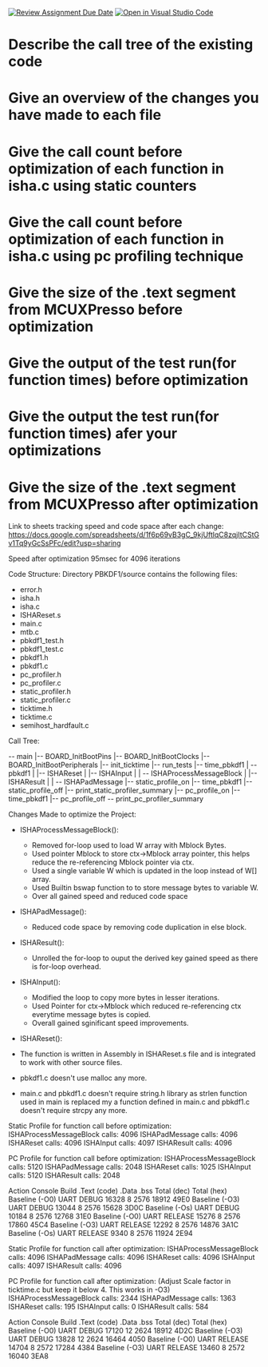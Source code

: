 [![Review Assignment Due Date](https://classroom.github.com/assets/deadline-readme-button-24ddc0f5d75046c5622901739e7c5dd533143b0c8e959d652212380cedb1ea36.svg)](https://classroom.github.com/a/KI_5g3uJ)
[![Open in Visual Studio Code](https://classroom.github.com/assets/open-in-vscode-718a45dd9cf7e7f842a935f5ebbe5719a5e09af4491e668f4dbf3b35d5cca122.svg)](https://classroom.github.com/online_ide?assignment_repo_id=12483057&assignment_repo_type=AssignmentRepo)
# Describe the call tree of the existing code

# Give an overview of the changes you have made to each file

# Give the call count before optimization of each function in isha.c using static counters

# Give the call count before optimization of each function in isha.c using pc profiling technique

# Give the size of the .text segment from MCUXPresso before optimization

# Give the output of the test run(for function times) before optimization

# Give the output the test run(for function times) afer your optimizations

# Give the size of the .text segment from MCUXPresso after optimization

Link to sheets tracking speed and code space after each change: https://docs.google.com/spreadsheets/d/1f6p69vB3gC_9kjUftlqC8zqjItCStGv1Tq9yGcSsPFc/edit?usp=sharing

Speed after optimization 95msec for 4096 iterations

Code Structure: Directory PBKDF1/source contains the following files:

- error.h
- isha.h
- isha.c
- ISHAReset.s
- main.c
- mtb.c
- pbkdf1_test.h
- pbkdf1_test.c
- pbkdf1.h
- pbkdf1.c
- pc_profiler.h
- pc_profiler.c
- static_profiler.h
- static_profiler.c
- ticktime.h
- ticktime.c
- semihost_hardfault.c


Call Tree:

\-- main
    |-- BOARD_InitBootPins
    |-- BOARD_InitBootClocks
    |-- BOARD_InitBootPeripherals
    |-- init_ticktime
    |-- run_tests
    |-- time_pbkdf1
    |   \-- pbkdf1
    |       |-- ISHAReset
    |       |-- ISHAInput
    |       |   \-- ISHAProcessMessageBlock
    |       |-- ISHAResult
    |       |   \-- ISHAPadMessage
    |-- static_profile_on
    |-- time_pbkdf1
    |-- static_profile_off
    |-- print_static_profiler_summary
    |-- pc_profile_on
    |-- time_pbkdf1
    |-- pc_profile_off
    \-- print_pc_profiler_summary

Changes Made to optimize the Project:
- ISHAProcessMessageBlock():
  - Removed for-loop used to load W array with Mblock Bytes.
  - Used pointer Mblock to store ctx->Mblock array pointer, this helps reduce the
    re-referencing Mblock pointer via ctx.
  - Used a single variable W which is updated in the loop instead of W[] array.
  - Used Builtin bswap function to to store message bytes to variable W.
  - Over all gained speed and reduced code space
- ISHAPadMessage():
  - Reduced code space by removing code duplication in else block.
- ISHAResult():
  - Unrolled the for-loop to ouput the derived key gained speed as there is for-loop
    overhead.
- ISHAInput():
  - Modified the loop to copy more bytes in lesser iterations.
  - Used Pointer for ctx->Mblock which reduced re-referencing ctx everytime message bytes
    is copied.
  - Overall gained sginificant speed improvements.
- ISHAReset():
 - The function is written in Assembly in ISHAReset.s file and is integrated to work with
   other source files.

- pbkdf1.c doesn't use malloc any more. 
- main.c and pbkdf1.c doesn't require string.h library as strlen function used in main
  is replaced my a function defined in main.c and pbkdf1.c doesn't require strcpy any
  more.


Static Profile for function call before optimization:
ISHAProcessMessageBlock calls: 4096
ISHAPadMessage calls: 4096
ISHAReset calls: 4096
ISHAInput calls: 4097
ISHAResult calls: 4096

PC Profile for function call before optimization:
ISHAProcessMessageBlock calls: 5120
ISHAPadMessage calls: 2048
ISHAReset calls: 1025
ISHAInput calls: 5120
ISHAResult calls: 2048

Action	        Console	      Build	    .Text (code)	.Data	  .bss	    Total (dec)	    Total (hex)						
Baseline (-O0)	    UART	    DEBUG	    16328	          8	      2576	    18912	            49E0
Baseline (-O3)	    UART	    DEBUG	    13044	          8	      2576	    15628	            3D0C
Baseline (-Os)	    UART	    DEBUG	    10184	          8	      2576	    12768	            31E0
Baseline (-O0)	    UART	    RELEASE  	15276	          8	      2576	    17860	            45C4
Baseline (-O3)	    UART	    RELEASE	  12292	          8	      2576	    14876	            3A1C
Baseline (-Os)	    UART	    RELEASE	  9340	          8	      2576	    11924	            2E94

Static Profile for function call after optimization:
ISHAProcessMessageBlock calls: 4096
ISHAPadMessage calls: 4096
ISHAReset calls: 4096
ISHAInput calls: 4097
ISHAResult calls: 4096

PC Profile for function call after optimization: (Adjust Scale factor in ticktime.c but keep it below 4. This works in -O3)
ISHAProcessMessageBlock calls: 2344
ISHAPadMessage calls: 1363
ISHAReset calls: 195
ISHAInput calls: 0
ISHAResult calls: 584

Action	        Console	      Build	    .Text (code)	.Data	  .bss	    Total (dec)	    Total (hex)						
Baseline (-O0)	    UART	    DEBUG	    17120	          12	      2624	    18912	            4D2C
Baseline (-O3)	    UART	    DEBUG	    13828	          12	    2624	    16464	            4050
Baseline (-O0)	    UART	    RELEASE  	14704	          8	      2572	    17284	            4384
Baseline (-O3)	    UART	    RELEASE	  13460	          8	      2572	    16040	            3EA8
